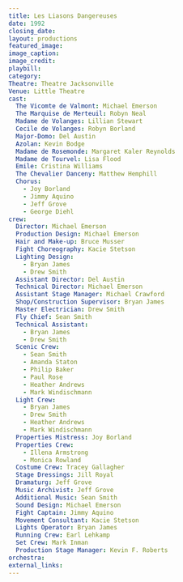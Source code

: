 ```yaml
---
title: Les Liasons Dangereuses
date: 1992
closing_date: 
layout: productions
featured_image: 
image_caption:
image_credit:
playbill: 
category: 
Theatre: Theatre Jacksonville
Venue: Little Theatre
cast:
  The Vicomte de Valmont: Michael Emerson
  The Marquise de Merteuil: Robyn Neal
  Madame de Volanges: Lillian Stewart
  Cecile de Volanges: Robyn Borland
  Major-Domo: Del Austin
  Azolan: Kevin Bodge
  Madame de Rosemonde: Margaret Kaler Reynolds
  Madame de Tourvel: Lisa Flood
  Emile: Cristina Williams
  The Chevalier Danceny: Matthew Hemphill
  Chorus:
    - Joy Borland
    - Jimmy Aquino
    - Jeff Grove
    - George Diehl
crew:
  Director: Michael Emerson
  Production Design: Michael Emerson
  Hair and Make-up: Bruce Musser
  Fight Choreography: Kacie Stetson
  Lighting Design:
    - Bryan James
    - Drew Smith
  Assistant Director: Del Austin
  Technical Director: Michael Emerson
  Assistant Stage Manager: Michael Crawford
  Shop/Construction Supervisor: Bryan James
  Master Electrician: Drew Smith
  Fly Chief: Sean Smith
  Technical Assistant:
    - Bryan James
    - Drew Smith
  Scenic Crew:
    - Sean Smith
    - Amanda Staton
    - Philip Baker
    - Paul Rose
    - Heather Andrews
    - Mark Windischmann
  Light Crew:
    - Bryan James
    - Drew Smith
    - Heather Andrews
    - Mark Windischmann
  Properties Mistress: Joy Borland
  Properties Crew:
    - Illena Armstrong
    - Monica Rowland
  Costume Crew: Tracey Gallagher
  Stage Dressings: Jill Royal
  Dramaturg: Jeff Grove
  Music Archivist: Jeff Grove
  Additional Music: Sean Smith
  Sound Design: Michael Emerson
  Fight Captain: Jimmy Aquino
  Movement Consultant: Kacie Stetson
  Lights Operator: Bryan James
  Running Crew: Earl Lehkamp
  Set Crew: Mark Inman
  Production Stage Manager: Kevin F. Roberts
orchestra:
external_links:
---
```


